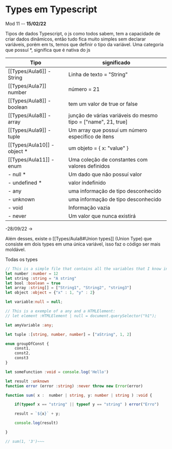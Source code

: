 # Types em Typescript

Mod 11 -- **15/02/22**

Tipos de dados Typescript, o js como todos sabem, tem a capacidade de criar dados dinâmicos, então tudo fica muito simples sem declarar variáveis, porém em ts, temos que definir o tipo da variável. Uma categoria que possuí *, significa que é nativa do js

| **Tipo**                    | **significado**                                               |
| --------------------------- | ------------------------------------------------------------- |
| [[Types/Aula6]] - String    | Linha de texto = "String"                                     |
| [[Types/Aula7]] number      | número = 21                                                   |
| [[Types/Aula8]]  - boolean  | tem um valor de true or false                                 |
| [[Types/Aula8]] - array     | junção de várias variáveis do mesmo tipo = ["name", 21, true] |
| [[Types/Aula9]] - tuple     | Um array que possuí um número especifico de itens             |
| [[Types/Aula10]] - object * | um objeto = { x: "value" }                                    |
| [[Types/Aula11]] - enum     | Uma coleção de constantes com valores definidos               |
| - null *                    | Um dado que não possuí valor                                  |
| - undefined *               | valor indefinido                                              |
| - any                       | uma informação de tipo desconhecido                           |
| - unknown                   | uma informação de tipo desconhecido                           |
| - void                      | Informação vazia                                              |
| - never                     | Um valor que nunca existirá                                   |

-28/09/22 →

Além desses, existe o [[Types/Aula8#Union types]] (Union Type) que consiste em dois types em uma única variável, isso faz o código ser mais moldável.

Todas os types

~~~ts
// This is a simple file that contains all the variables that I know in ts
let number :number = 12
let string :string = "A string"
let bool :boolean = true
let array :string[] = ["String1", "String2", "string3"]
let object :object = {"x" : 1, "y" : 2}

let variable:null = null;

// This is a exemple of a any and a HTMLElement:
// let element :HTMLElement | null = document.querySelector("h1");

let amyVariable :any;

let tuple :[string, number, number] = ["aString", 1, 2]

enum groupOfConst {
    const1,
    const2,
    const3
}

let someFunction :void = console.log('Hello')

let result :unknown
function error (error :string) :never throw new Error(error)

function sum( x :  number | string, y: number | string ) :void {

    if(typeof x == "string" || typeof y == "string" ) error("Erro")

    result = `${x}` + y;

    console.log(result)

}

// sum(1, '3')~~~
~~~

